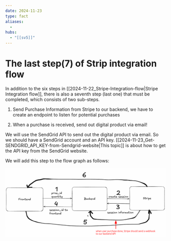```yaml
---
date: 2024-11-23
type: fact
aliases:
  -
hubs:
  - "[[sv5]]"
---
```


# The last step(7) of Strip integration flow

In addition to the six steps in [[2024-11-22_Stripe-Integration-flow|Stripe Integration flow]], there is also a seventh step (last one) that must be completed, which consists of two sub-steps.

1. Send Purchase Information from Stripe to our backend, we have to create an endpoint to listen for potential purchases

2. When a purchase is received, send out digital product via email!

We will use the SendGrid API to send out the digital product via email. So we should have a SendGrid account and an API key. [[2024-11-23_Get-SENDGRID_API_KEY-from-Sendgrid-website|This topic]] is about how to get the API key from the SendGrid website.


We will add this step to the flow graph as follows:

![last-step-stripe.png](../assets/imgs/last-step-stripe.png)
